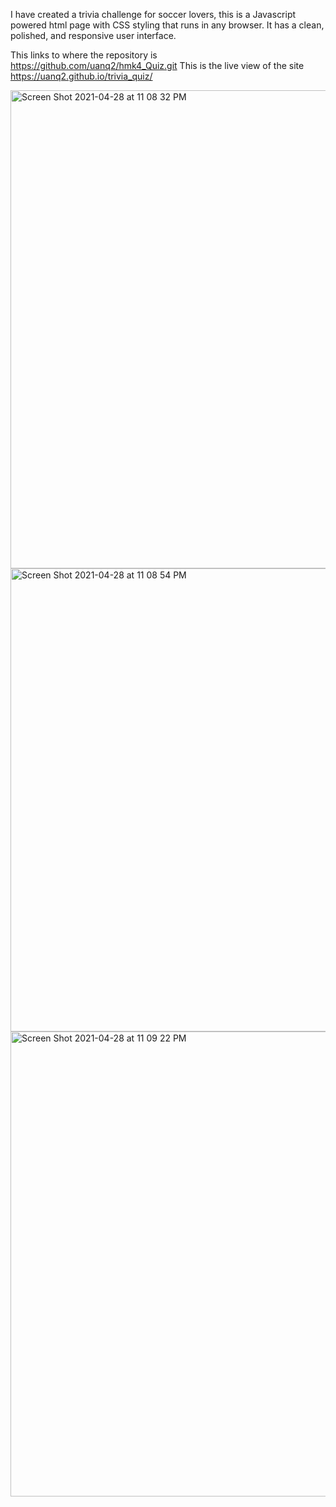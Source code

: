 I have created a trivia challenge for soccer lovers, this is a Javascript powered html page with CSS styling that runs in any browser. It has a clean, polished, and responsive user interface.

This links to where the repository is https://github.com/uanq2/hmk4_Quiz.git
This is the live view of the site https://uanq2.github.io/trivia_quiz/

<img width="765" alt="Screen Shot 2021-04-28 at 11 08 32 PM" src="https://user-images.githubusercontent.com/68913478/116501795-6096c400-a877-11eb-81ce-7313796b5a72.png">
<img width="741" alt="Screen Shot 2021-04-28 at 11 08 54 PM" src="https://user-images.githubusercontent.com/68913478/116501799-6391b480-a877-11eb-87cd-e69bf3c6f608.png">
<img width="744" alt="Screen Shot 2021-04-28 at 11 09 22 PM" src="https://user-images.githubusercontent.com/68913478/116501808-67bdd200-a877-11eb-8615-1a2e7e3eb6b4.png">
